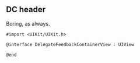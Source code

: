 ## DC header

Boring, as always.

```objc
#import <UIKit/UIKit.h>

@interface DelegateFeedbackContainerView : UIView

@end
```

